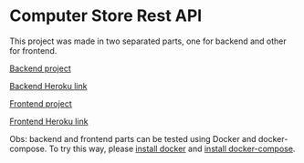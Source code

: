 # Computer Store Rest API

This project was made in two separated parts, one for backend and other for frontend. 

[Backend project](https://github.com/ThiagoDiasV/silvertec/tree/master/backend)

[Backend Heroku link](https://silvertec.herokuapp.com/)

[Frontend project](https://github.com/ThiagoDiasV/silvertec/tree/master/frontend)

[Frontend Heroku link](https://angularsilvertec.herokuapp.com/)

Obs: backend and frontend parts can be tested using Docker and docker-compose. To try this way, please [install docker](https://docs.docker.com/v17.09/engine/installation/) and [install docker-compose](https://docs.docker.com/compose/install/).
